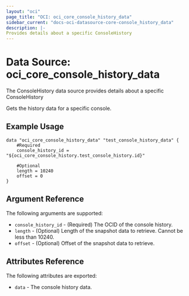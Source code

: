 ```yaml
---
layout: "oci"
page_title: "OCI: oci_core_console_history_data"
sidebar_current: "docs-oci-datasource-core-console_history_data"
description: |-
Provides details about a specific ConsoleHistory
---
```


# Data Source: oci_core_console_history_data
The ConsoleHistory data source provides details about a specific ConsoleHistory

Gets the history data for a specific console.

## Example Usage

```hcl
data "oci_core_console_history_data" "test_console_history_data" {
	#Required
	console_history_id = "${oci_core_console_history.test_console_history.id}"

	#Optional
	length = 10240
	offset = 0
}
```

## Argument Reference

The following arguments are supported:

* `console_history_id` - (Required) The OCID of the console history.
* `length` - (Optional) Length of the snapshot data to retrieve. Cannot be less than 10240.
* `offset` - (Optional) Offset of the snapshot data to retrieve.


## Attributes Reference

The following attributes are exported:

* `data` - The console history data.

